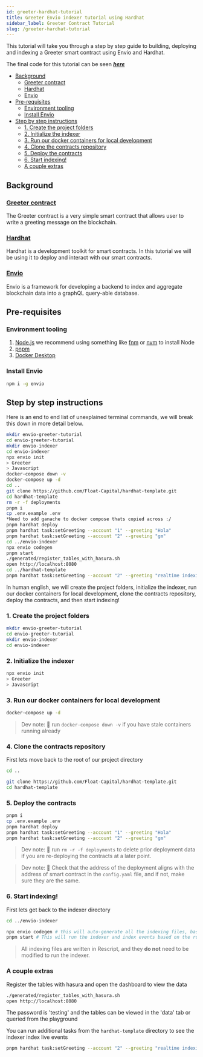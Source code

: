 ```yaml
---
id: greeter-hardhat-tutorial
title: Greeter Envio indexer tutorial using Hardhat
sidebar_label: Greeter Contract Tutorial
slug: /greeter-hardhat-tutorial
---
```



This tutorial will take you through a step by step guide to building, deploying and indexing a Greeter smart contract using Envio and Hardhat. 

The final code for this tutorial can be seen **<em>[here](https://github.com/Float-Capital/envio-greeter-tutorial/)</em>**


<!-- TOC start (generated with https://github.com/derlin/bitdowntoc) -->

- [Background](#background)
  * [Greeter contract](#greeter-contract)
  * [Hardhat](#hardhat)
  * [Envio](#envio)
- [Pre-requisites](#pre-requisites)
  * [Environment tooling](#environment-tooling)
  * [Install Envio](#install-envio)
- [Step by step instructions](#step-by-step-instructions)
  * [1. Create the project folders](#1-create-the-project-folders)
  * [2. Initialize the indexer](#2-initialize-the-indexer)
  * [3. Run our docker containers for local development](#3-run-our-docker-containers-for-local-development)
  * [4. Clone the contracts repository](#4-clone-the-contracts-repository)
  * [5. Deploy the contracts](#5-deploy-the-contracts)
  * [6. Start indexing!](#6-start-indexing)
  * [A couple extras](#a-couple-extras)

<!-- TOC end -->

## Background

### [Greeter contract](https://github.com/Float-Capital/hardhat-template)

The Greeter contract is a very simple smart contract that allows user to write a greeting message on the blockchain.

### [Hardhat](https://hardhat.org/)

Hardhat is a development toolkit for smart contracts. In this tutorial we will be using it to deploy and interact with our smart contracts.

### [Envio](https://envio.dev)

Envio is a framework for developing a backend to index and aggregate blockchain data into a graphQL query-able database. 

## Pre-requisites

### Environment tooling

1. [<ins>Node.js</ins>](https://nodejs.org/en/download/current) we recommend using something like [fnm](https://github.com/Schniz/fnm) or [nvm](https://github.com/nvm-sh/nvm) to install Node
1. [<ins>pnpm</ins>](https://pnpm.io/installation)
1. [<ins>Docker Desktop</ins>](https://www.docker.com/products/docker-desktop/)

### Install Envio
```bash
npm i -g envio
```

## Step by step instructions

Here is an end to end list of unexplained terminal commands, we will break this down in more detail below.

```bash
mkdir envio-greeter-tutorial
cd envio-greeter-tutorial
mkdir envio-indexer
cd envio-indexer
npx envio init
> Greeter
> Javascript
docker-compose down -v
docker-compose up -d
cd ..
git clone https://github.com/Float-Capital/hardhat-template.git
cd hardhat-template
rm -r -f deployments
pnpm i
cp .env.example .env
*Need to add ganache to docker compose thats copied across :/
pnpm hardhat deploy
pnpm hardhat task:setGreeting --account "1" --greeting "Hola"
pnpm hardhat task:setGreeting --account "2" --greeting "gm"
cd ../envio-indexer
npx envio codegen
pnpm start
./generated/register_tables_with_hasura.sh
open http://localhost:8080
cd ../hardhat-template
pnpm hardhat task:setGreeting --account "2" --greeting "realtime indexing"
```

In human english, we will create the project folders, initialize the indexer, run our docker containers for local development, clone the contracts repository, deploy the contracts, and then start indexing!

### 1. Create the project folders

```bash
mkdir envio-greeter-tutorial
cd envio-greeter-tutorial
mkdir envio-indexer
cd envio-indexer
```

### 2. Initialize the indexer

```bash
npx envio init
> Greeter
> Javascript
```

### 3. Run our docker containers for local development

```bash
docker-compose up -d
```

> Dev note: 📢 run `docker-compose down -v` if you have stale containers running already

### 4. Clone the contracts repository

First lets move back to the root of our project directory
```bash
cd ..
```

```bash
git clone https://github.com/Float-Capital/hardhat-template.git
cd hardhat-template
```

### 5. Deploy the contracts

```bash 
pnpm i
cp .env.example .env
pnpm hardhat deploy
pnpm hardhat task:setGreeting --account "1" --greeting "Hola"
pnpm hardhat task:setGreeting --account "2" --greeting "gm"
```

> Dev note: 📢 run `rm -r -f deployments` to delete prior deployment data if you are re-deploying the contracts at a later point.

> Dev note: 📢 Check that the address of the deployment aligns with the address of smart contract in the `config.yaml` file, and if not, make sure they are the same.

### 6. Start indexing!

First lets get back to the indexer directory
```bash
cd ../envio-indexer
```

```bash
npx envio codegen # this will auto-generate all the indexing files, based on the setup files (config.yaml, schema.graphql).
pnpm start # This will run the indexer and index events based on the rules set in the src/EventHandler file
```

> All indexing files are written in Rescript, and they **do not** need to be modified to run the indexer.

### A couple extras

Register the tables with hasura and open the dashboard to view the data
```bash
./generated/register_tables_with_hasura.sh
open http://localhost:8080
```

The password is 'testing' and the tables can be viewed in the 'data' tab or queried from the playground


You can run additional tasks from the `hardhat-template` directory to see the indexer index live events
```bash
pnpm hardhat task:setGreeting --account "2" --greeting "realtime indexing"
```
